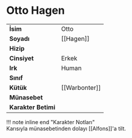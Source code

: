 # Otto Hagen  
|  |  |  
|---|---|  
| **İsim** | Otto |  
| **Soyadı** | [[Hagen]] |  
| **Hizip** |  |  
| **Cinsiyet** | Erkek |  
| **Irk** | Human |  
| **Sınıf** |  |  
| **Kütük** | [[Warbonter]] |  
| **Münasebet** |  |  
| **Karakter Betimi** |  |  
  
  
!!! note inline end "Karakter Notları"  
	Karısıyla münasebetinden dolayı [[Alfons]]'a tilt.  
  
  
